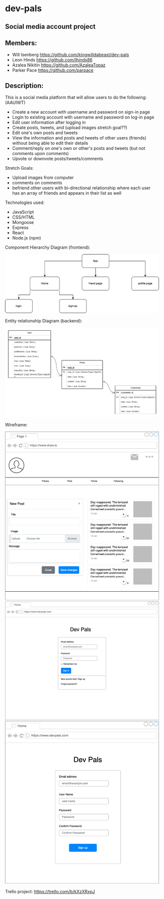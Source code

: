 # dev-pals
## Social media account project

## Members:
* Will Isenberg https://github.com/kingwilldabeast/dev-pals
* Leon Hinds https://github.com/lhinds86
* Azalea Nikitin https://github.com/AzaleaTopaz
* Parker Pace https://github.com/parpace

## Description:

This is a social media platform that will allow users to do the following: (AAUIWT)

* Create a new account with username and password on sign-in page
* Login to existing account with username and password on log-in page
* Edit user information after logging in 
* Create posts, tweets, and (upload images stretch goal??)
* Edit one's own posts and tweets
* View the information and posts and tweets of other users (friends) without being able to edit their details
* Comment/reply on one's own or other's posts and tweets (but not comments upon comments)
* Upvote or downvote posts/tweets/comments

Stretch Goals:
* Upload images from computer
* comments on comments
* befriend other users with bi-directional relationship where each user has an array of friends and appears in their list as well

Technologies used:
* JavaScript
* CSS/HTML
* Mongoose
* Express
* React
* Node.js (npm)

Component Hierarchy Diagram (frontend):

![Component Hierarchy Diagram](planning_materials/component-hierarchy.png) 

Entity relationship Diagram (backend):

![Entity Relationship Diagram](planning_materials/ERD.png)

Wireframe:

![Wireframe](planning_materials/Dev-Pals-Wireframe-User%20Account%20Page.drawio.png)
![Wireframe](planning_materials/Dev-Pals-Wireframe-Login%20Page.drawio.png)
![Wireframe](planning_materials/Dev-Pals-Wireframe-Sign%20up%20Page.drawio.png)


Trello project: https://trello.com/b/kXzXRxpJ



